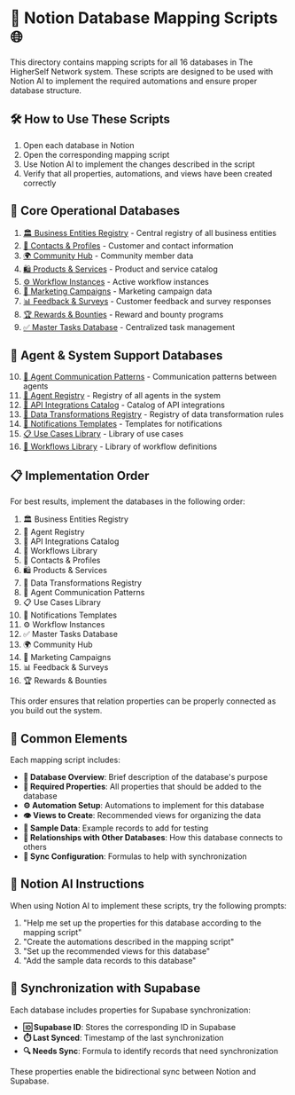 # 📝 Notion Database Mapping Scripts 🌐

This directory contains mapping scripts for all 16 databases in The HigherSelf Network system. These scripts are designed to be used with Notion AI to implement the required automations and ensure proper database structure.

## 🛠️ How to Use These Scripts

1. Open each database in Notion
2. Open the corresponding mapping script
3. Use Notion AI to implement the changes described in the script
4. Verify that all properties, automations, and views have been created correctly

## 🏢 Core Operational Databases

1. [🏛️ Business Entities Registry](01_business_entities_registry.md) - Central registry of all business entities
2. [👥 Contacts & Profiles](02_contacts_profiles.md) - Customer and contact information
3. [🌍 Community Hub](03_community_hub.md) - Community member data
4. [🛍️ Products & Services](04_products_services.md) - Product and service catalog
5. [⚙️ Workflow Instances](05_workflow_instances.md) - Active workflow instances
6. [📣 Marketing Campaigns](06_marketing_campaigns.md) - Marketing campaign data
7. [📊 Feedback & Surveys](07_feedback_surveys.md) - Customer feedback and survey responses
8. [🏆 Rewards & Bounties](08_rewards_bounties.md) - Reward and bounty programs
9. [✅ Master Tasks Database](09_master_tasks.md) - Centralized task management

## 🤖 Agent & System Support Databases

10. [🔄 Agent Communication Patterns](10_agent_communication_patterns.md) - Communication patterns between agents
11. [🤖 Agent Registry](11_agent_registry.md) - Registry of all agents in the system
12. [🔌 API Integrations Catalog](12_api_integrations_catalog.md) - Catalog of API integrations
13. [🔄 Data Transformations Registry](13_data_transformations_registry.md) - Registry of data transformation rules
14. [📨 Notifications Templates](14_notifications_templates.md) - Templates for notifications
15. [📋 Use Cases Library](15_use_cases_library.md) - Library of use cases
16. [📝 Workflows Library](16_workflows_library.md) - Library of workflow definitions

## 📋 Implementation Order

For best results, implement the databases in the following order:

1. 🏛️ Business Entities Registry
2. 🤖 Agent Registry
3. 🔌 API Integrations Catalog
4. 📝 Workflows Library
5. 👥 Contacts & Profiles
6. 🛍️ Products & Services
7. 🔄 Data Transformations Registry
8. 🔄 Agent Communication Patterns
9. 📋 Use Cases Library
10. 📨 Notifications Templates
11. ⚙️ Workflow Instances
12. ✅ Master Tasks Database
13. 🌍 Community Hub
14. 📣 Marketing Campaigns
15. 📊 Feedback & Surveys
16. 🏆 Rewards & Bounties

This order ensures that relation properties can be properly connected as you build out the system.

## 📑 Common Elements

Each mapping script includes:

- **📝 Database Overview**: Brief description of the database's purpose
- **🔧 Required Properties**: All properties that should be added to the database
- **⚙️ Automation Setup**: Automations to implement for this database
- **👁️ Views to Create**: Recommended views for organizing the data
- **🧪 Sample Data**: Example records to add for testing
- **🔗 Relationships with Other Databases**: How this database connects to others
- **🔄 Sync Configuration**: Formulas to help with synchronization

## 🤖 Notion AI Instructions

When using Notion AI to implement these scripts, try the following prompts:

1. "Help me set up the properties for this database according to the mapping script"
2. "Create the automations described in the mapping script"
3. "Set up the recommended views for this database"
4. "Add the sample data records to this database"

## 🔄 Synchronization with Supabase

Each database includes properties for Supabase synchronization:

- **🆔 Supabase ID**: Stores the corresponding ID in Supabase
- **⏱️ Last Synced**: Timestamp of the last synchronization
- **🔍 Needs Sync**: Formula to identify records that need synchronization

These properties enable the bidirectional sync between Notion and Supabase.
